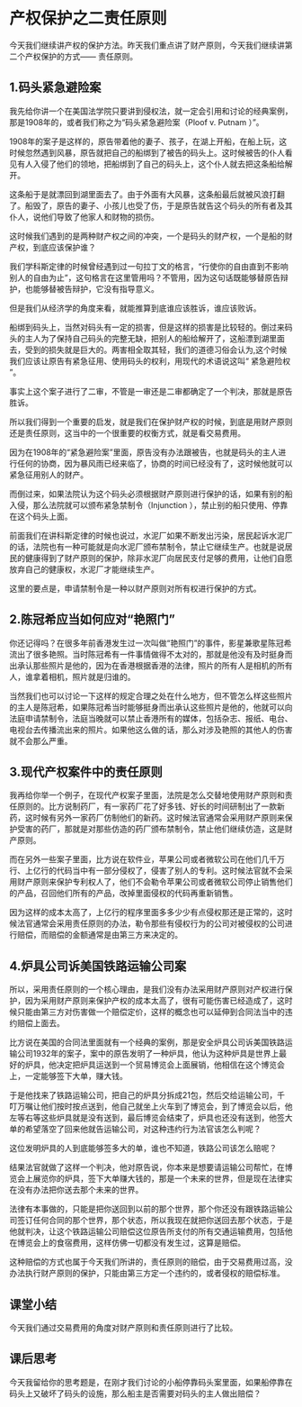 # 产权保护之二责任原则
今天我们继续讲产权的保护方法。昨天我们重点讲了财产原则，今天我们继续讲第二个产权保护的方式—— 责任原则。 
## 1.码头紧急避险案
我先给你讲一个在美国法学院只要讲到侵权法，就一定会引用和讨论的经典案例，那是1908年的，或者我们称之为“码头紧急避险案（Ploof v. Putnam ）”。

1908年的案子是这样的，原告带着他的妻子、孩子，在湖上开船，在船上玩，这时候忽然遇到风暴，原告就把自己的船绑到了被告的码头上。这时候被告的仆人看见有人入侵了他们的领地，把船绑到了自己的码头上，这个仆人就去把这条船给解开。

这条船于是就漂回到湖里面去了。由于外面有大风暴，这条船最后就被风浪打翻了。船毁了，原告的妻子、小孩儿也受了伤，于是原告就告这个码头的所有者及其仆人，说他们导致了他家人和财物的损伤。

这时候我们遇到的是两种财产权之间的冲突，一个是码头的财产权，一个是船的财产权，到底应该保护谁？

我们学科斯定律的时候曾经遇到过一句拉丁文的格言，“行使你的自由直到不影响别人的自由为止”，这句格言在这里管用吗？不管用，因为这句话既能够替原告辩护，也能够替被告辩护，它没有指导意义。

但是我们从经济学的角度来看，就能推算到底谁应该胜诉，谁应该败诉。

船绑到码头上，当然对码头有一定的损害，但是这样的损害是比较轻的。倒过来码头的主人为了保持自己码头的完整无缺，把别人的船给解开了，这船漂到湖里面去，受到的损失就是巨大的。两害相全取其轻，我们的道德习俗会认为,这个时候我们应该让原告有紧急征用、使用码头的权利，用现代的术语说这叫“ 紧急避险权 ”。

事实上这个案子进行了二审，不管是一审还是二审都确定了一个判决，那就是原告胜诉。

所以我们得到一个重要的启发，就是我们在保护财产权的时候，到底是用财产原则还是责任原则，这当中的一个很重要的权衡方式，就是看交易费用。

因为在1908年的“紧急避险案”里面，原告没有办法跟被告，也就是码头的主人进行任何的协商，因为暴风雨已经来临了，协商的时间已经没有了，这时候他就可以紧急征用别人的财产。

而倒过来，如果法院认为这个码头必须根据财产原则进行保护的话，如果有别的船入侵，那么法院就可以颁布紧急禁制令（Injunction ），禁止别的船只使用、停靠在这个码头上面。

前面我们在讲科斯定律的时候也说过，水泥厂如果不断发出污染，居民起诉水泥厂的话，法院也有一种可能就是向水泥厂颁布禁制令，禁止它继续生产。也就是说居民的健康得到了财产原则的保护，除非水泥厂向居民支付足够的费用，让他们自愿放弃自己的健康权，水泥厂才能继续生产。

这里的要点是，申请禁制令是一种以财产原则对所有权进行保护的方式。 

## 2.陈冠希应当如何应对“艳照门”
你还记得吗？在很多年前香港发生过一次叫做“艳照门”的事件，影星兼歌星陈冠希流出了很多艳照。当时陈冠希有一件事情做得不太对的，那就是他没有及时挺身而出承认那些照片是他的，因为在香港根据香港的法律，照片的所有人是相机的所有人，谁拿着相机，照片就是归谁的。

当然我们也可以讨论一下这样的规定合理之处在什么地方，但不管怎么样这些照片的主人是陈冠希，如果陈冠希当时能够挺身而出承认这些照片是他的，他就可以向法庭申请禁制令，法庭当晚就可以禁止香港所有的媒体，包括杂志、报纸、电台、电视台去传播流出来的照片。如果他这么做的话，那么对涉及艳照的其他人的伤害就不会那么严重。

## 3.现代产权案件中的责任原则
我再给你举一个例子，在现代产权案子里面，法院是怎么交替地使用财产原则和责任原则的。比方说制药厂，有一家药厂花了好多钱、好长的时间研制出了一款新药，这时候有另外一家药厂仿制他们的新药。这时候法官通常会采用财产原则来保护受害的药厂，那就是对那些仿造的药厂颁布禁制令，禁止他们继续仿造，这是财产原则。

而在另外一些案子里面，比方说在软件业，苹果公司或者微软公司在他们几千万行、上亿行的代码当中有一部分侵权了，侵害了别人的专利。这时候法官就不会采用财产原则来保护专利权人了，他们不会勒令苹果公司或者微软公司停止销售他们的产品，召回他们所有的产品，改掉里面侵权的代码再重新销售。

因为这样的成本太高了，上亿行的程序里面多多少少有点侵权那还是正常的，这时候法官通常会采用责任原则的办法，勒令那些有侵权行为的公司对被侵权的公司进行赔偿，而赔偿的金额通常是由第三方来决定的。

## 4.炉具公司诉美国铁路运输公司案
所以，采用责任原则的一个核心理由，是我们没有办法采用财产原则对产权进行保护，因为采用财产原则来保护产权的成本太高了，很有可能伤害已经造成了，这时候只能由第三方对伤害做一个赔偿定价，这样的概念也可以延伸到合同法当中的违约赔偿上面去。

比方说在美国的合同法里面就有一个经典的案例，那是安全炉具公司诉美国铁路运输公司1932年的案子，案中的原告发明了一种炉具，他认为这种炉具是世界上最好的炉具，他决定把炉具运送到一个贸易博览会上面展销，他相信在这个博览会上，一定能够签下大单，赚大钱。

于是他找来了铁路运输公司，把自己的炉具分拆成21包，然后交给运输公司，千叮万嘱让他们按时按点送到，他自己就坐上火车到了博览会，到了博览会以后，他左等右等这些炉具就是没有送到，最后博览会结束了，炉具也还没有送到，他签大单的希望落空了回来他就告运输公司，对这种违约行为法官该怎么判呢？

这位发明炉具的人到底能够签多大的单，谁也不知道，铁路公司该怎么赔呢？

结果法官就做了这样一个判决，他对原告说，你本来是想要请运输公司帮忙，在博览会上展览你的炉具，签下大单赚大钱的，那是一个未来的世界，但是现在法律实在没有办法把你送去那个未来的世界。

法律有本事做的，只能是把你送回到以前的那个世界，那个你还没有跟铁路运输公司签订任何合同的那个世界，那个状态，所以我现在就把你送回去那个状态，于是他就判决，让这个铁路运输公司赔偿这位原告所支付的所有交通运输费用，包括他在博览会上的食宿费用，这样仿佛一切都没有发生过，这算是赔偿。

这种赔偿的方式也属于今天我们所讲的，责任原则的赔偿，由于交易费用过高，没办法执行财产原则的保护，只能由第三方定一个违约的，或者侵权的赔偿标准。

## 课堂小结
今天我们通过交易费用的角度对财产原则和责任原则进行了比较。 
## 课后思考
今天我留给你的思考题是，在刚才我们讨论的小船停靠码头案里面，如果船停靠在码头上又破坏了码头的设施，那么船主是否需要对码头的主人做出赔偿？